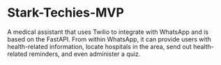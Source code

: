 # Stark-Techies-MVP
A medical assistant that uses Twilio to integrate with WhatsApp and is based on the FastAPI. From within WhatsApp, it can provide users with health-related information, locate hospitals in the area, send out health-related reminders, and even administer a quiz.
